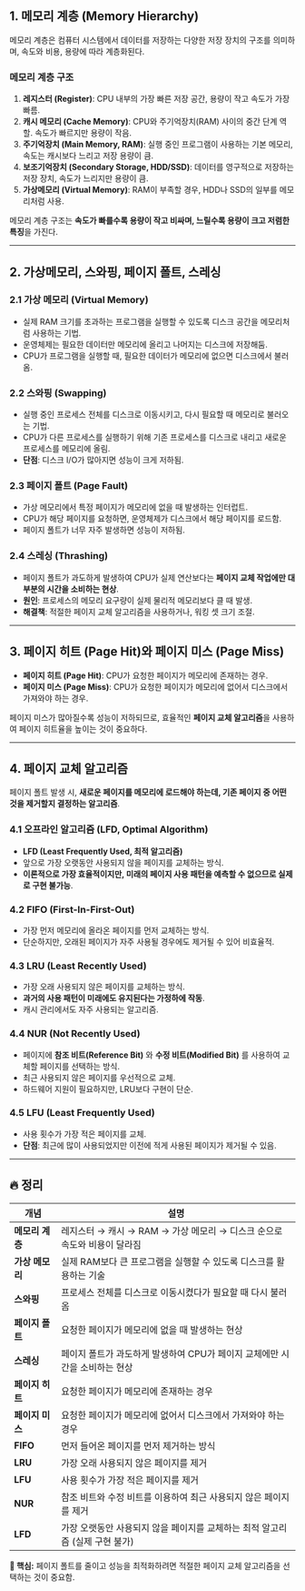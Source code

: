 ## 1. 메모리 계층 (Memory Hierarchy)

메모리 계층은 컴퓨터 시스템에서 데이터를 저장하는 다양한 저장 장치의 구조를 의미하며, 속도와 비용, 용량에 따라 계층화된다.

### 메모리 계층 구조

1. **레지스터 (Register)**: CPU 내부의 가장 빠른 저장 공간, 용량이 작고 속도가 가장 빠름.
2. **캐시 메모리 (Cache Memory)**: CPU와 주기억장치(RAM) 사이의 중간 단계 역할. 속도가 빠르지만 용량이 작음.
3. **주기억장치 (Main Memory, RAM)**: 실행 중인 프로그램이 사용하는 기본 메모리, 속도는 캐시보다 느리고 저장 용량이 큼.
4. **보조기억장치 (Secondary Storage, HDD/SSD)**: 데이터를 영구적으로 저장하는 저장 장치, 속도가 느리지만 용량이 큼.
5. **가상메모리 (Virtual Memory)**: RAM이 부족할 경우, HDD나 SSD의 일부를 메모리처럼 사용.

메모리 계층 구조는 **속도가 빠를수록 용량이 작고 비싸며, 느릴수록 용량이 크고 저렴한 특징**을 가진다.

---

## 2. 가상메모리, 스와핑, 페이지 폴트, 스레싱

### 2.1 가상 메모리 (Virtual Memory)

- 실제 RAM 크기를 초과하는 프로그램을 실행할 수 있도록 디스크 공간을 메모리처럼 사용하는 기법.
- 운영체제는 필요한 데이터만 메모리에 올리고 나머지는 디스크에 저장해둠.
- CPU가 프로그램을 실행할 때, 필요한 데이터가 메모리에 없으면 디스크에서 불러옴.

### 2.2 스와핑 (Swapping)

- 실행 중인 프로세스 전체를 디스크로 이동시키고, 다시 필요할 때 메모리로 불러오는 기법.
- CPU가 다른 프로세스를 실행하기 위해 기존 프로세스를 디스크로 내리고 새로운 프로세스를 메모리에 올림.
- **단점**: 디스크 I/O가 많아지면 성능이 크게 저하됨.

### 2.3 페이지 폴트 (Page Fault)

- 가상 메모리에서 특정 페이지가 메모리에 없을 때 발생하는 인터럽트.
- CPU가 해당 페이지를 요청하면, 운영체제가 디스크에서 해당 페이지를 로드함.
- 페이지 폴트가 너무 자주 발생하면 성능이 저하됨.

### 2.4 스레싱 (Thrashing)

- 페이지 폴트가 과도하게 발생하여 CPU가 실제 연산보다는 **페이지 교체 작업에만 대부분의 시간을 소비하는 현상**.
- **원인**: 프로세스의 메모리 요구량이 실제 물리적 메모리보다 클 때 발생.
- **해결책**: 적절한 페이지 교체 알고리즘을 사용하거나, 워킹 셋 크기 조절.

---

## 3. 페이지 히트 (Page Hit)와 페이지 미스 (Page Miss)

- **페이지 히트 (Page Hit)**: CPU가 요청한 페이지가 메모리에 존재하는 경우.
- **페이지 미스 (Page Miss)**: CPU가 요청한 페이지가 메모리에 없어서 디스크에서 가져와야 하는 경우.

페이지 미스가 많아질수록 성능이 저하되므로, 효율적인 **페이지 교체 알고리즘**을 사용하여 페이지 히트율을 높이는 것이 중요하다.

---

## 4. 페이지 교체 알고리즘

페이지 폴트 발생 시, **새로운 페이지를 메모리에 로드해야 하는데, 기존 페이지 중 어떤 것을 제거할지 결정하는 알고리즘**.

### 4.1 **오프라인 알고리즘 (LFD, Optimal Algorithm)**

- **LFD (Least Frequently Used, 최적 알고리즘)**
- 앞으로 가장 오랫동안 사용되지 않을 페이지를 교체하는 방식.
- **이론적으로 가장 효율적이지만, 미래의 페이지 사용 패턴을 예측할 수 없으므로 실제로 구현 불가능**.

### 4.2 **FIFO (First-In-First-Out)**

- 가장 먼저 메모리에 올라온 페이지를 먼저 교체하는 방식.
- 단순하지만, 오래된 페이지가 자주 사용될 경우에도 제거될 수 있어 비효율적.

### 4.3 **LRU (Least Recently Used)**

- 가장 오래 사용되지 않은 페이지를 교체하는 방식.
- **과거의 사용 패턴이 미래에도 유지된다는 가정하에 작동**.
- 캐시 관리에서도 자주 사용되는 알고리즘.

### 4.4 **NUR (Not Recently Used)**

- 페이지에 **참조 비트(Reference Bit)** 와 **수정 비트(Modified Bit)** 를 사용하여 교체할 페이지를 선택하는 방식.
- 최근 사용되지 않은 페이지를 우선적으로 교체.
- 하드웨어 지원이 필요하지만, LRU보다 구현이 단순.

### 4.5 **LFU (Least Frequently Used)**

- 사용 횟수가 가장 적은 페이지를 교체.
- **단점**: 최근에 많이 사용되었지만 이전에 적게 사용된 페이지가 제거될 수 있음.

---

## 🔥 정리

| 개념            | 설명                                                                         |
| --------------- | ---------------------------------------------------------------------------- |
| **메모리 계층** | 레지스터 → 캐시 → RAM → 가상 메모리 → 디스크 순으로 속도와 비용이 달라짐     |
| **가상 메모리** | 실제 RAM보다 큰 프로그램을 실행할 수 있도록 디스크를 활용하는 기술           |
| **스와핑**      | 프로세스 전체를 디스크로 이동시켰다가 필요할 때 다시 불러옴                  |
| **페이지 폴트** | 요청한 페이지가 메모리에 없을 때 발생하는 현상                               |
| **스레싱**      | 페이지 폴트가 과도하게 발생하여 CPU가 페이지 교체에만 시간을 소비하는 현상   |
| **페이지 히트** | 요청한 페이지가 메모리에 존재하는 경우                                       |
| **페이지 미스** | 요청한 페이지가 메모리에 없어서 디스크에서 가져와야 하는 경우                |
| **FIFO**        | 먼저 들어온 페이지를 먼저 제거하는 방식                                      |
| **LRU**         | 가장 오래 사용되지 않은 페이지를 제거                                        |
| **LFU**         | 사용 횟수가 가장 적은 페이지를 제거                                          |
| **NUR**         | 참조 비트와 수정 비트를 이용하여 최근 사용되지 않은 페이지를 제거            |
| **LFD**         | 가장 오랫동안 사용되지 않을 페이지를 교체하는 최적 알고리즘 (실제 구현 불가) |

**🔑 핵심:** 페이지 폴트를 줄이고 성능을 최적화하려면 적절한 페이지 교체 알고리즘을 선택하는 것이 중요함.
